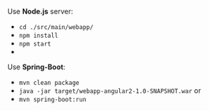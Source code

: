 Use **Node.js** server:
* `cd ./src/main/webapp/`
* `npm install`
* `npm start`
* 

Use **Spring-Boot**:
* `mvn clean package`
* `java -jar target/webapp-angular2-1.0-SNAPSHOT.war`
or
* `mvn spring-boot:run`